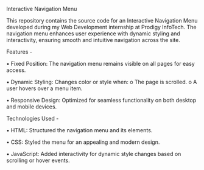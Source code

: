 Interactive Navigation Menu

This repository contains the source code for an Interactive Navigation Menu developed during my Web Development internship at Prodigy InfoTech. The navigation menu enhances user experience with dynamic styling and interactivity, ensuring smooth and intuitive navigation across the site.

Features -

•	Fixed Position: The navigation menu remains visible on all pages for easy access.

•	Dynamic Styling: Changes color or style when:
o	The page is scrolled.
o	A user hovers over a menu item.

•	Responsive Design: Optimized for seamless functionality on both desktop and mobile devices.


Technologies Used -

•	HTML: Structured the navigation menu and its elements.

•	CSS: Styled the menu for an appealing and modern design.

•	JavaScript: Added interactivity for dynamic style changes based on scrolling or hover events.

